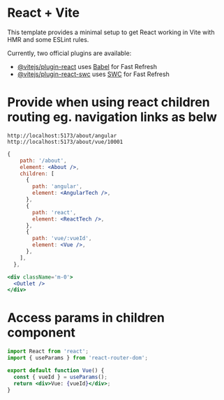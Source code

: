 # React + Vite

This template provides a minimal setup to get React working in Vite with HMR and some ESLint rules.

Currently, two official plugins are available:

- [@vitejs/plugin-react](https://github.com/vitejs/vite-plugin-react/blob/main/packages/plugin-react/README.md) uses [Babel](https://babeljs.io/) for Fast Refresh
- [@vitejs/plugin-react-swc](https://github.com/vitejs/vite-plugin-react-swc) uses [SWC](https://swc.rs/) for Fast Refresh

# Provide <Outlet /> when using react children routing eg. navigation links as belw

`http://localhost:5173/about/angular`
`http://localhost:5173/about/vue/10001`

```jsx
{
    path: '/about',
    element: <About />,
    children: [
      {
        path: 'angular',
        element: <AngularTech />,
      },
      {
        path: 'react',
        element: <ReactTech />,
      },
      {
        path: 'vue/:vueId',
        element: <Vue />,
      },
    ],
  },
```

```jsx
<div className='m-0'>
  <Outlet />
</div>
```

# Access params in children component

```jsx
import React from 'react';
import { useParams } from 'react-router-dom';

export default function Vue() {
  const { vueId } = useParams();
  return <div>Vue: {vueId}</div>;
}
```

